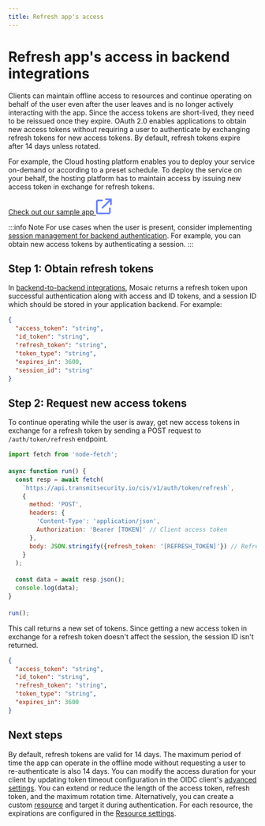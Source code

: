 ```yaml
---
title: Refresh app's access
---
```


# Refresh app's access in backend integrations

Clients can maintain offline access to resources and continue operating on behalf of the user even after the user leaves and is no longer actively interacting with the app. Since the access tokens are short-lived, they need to be reissued once they expire. OAuth 2.0 enables applications to obtain new access tokens without requiring a user to authenticate by exchanging refresh tokens for new access tokens. By default, refresh tokens expire after 14 days unless rotated.

For example, the Cloud hosting platform enables you to deploy your service on-demand or according to a preset schedule. To deploy the service on your behalf, the hosting platform has to maintain access by issuing new access token in exchange for refresh tokens.

<a href="https://github.com/TransmitSecurity/ciam-expressjs-vanilla-samples/tree/main/silent-and-offline-be-auth" target=_blank>Check out our sample app <img src="../../images/external-link-light.svg"></a>

:::info Note
For use cases when the user is present, consider implementing [session management for backend authentication](/guides/user/be_manage_sessions.md). For example, you can obtain new access tokens by authenticating a session.
:::

## Step 1: Obtain refresh tokens

In [backend-to-backend integrations](/guides/user/be_auth_overview/), Mosaic returns a refresh token upon successful authentication along with access and ID tokens, and a session ID which should be stored in your application backend. For example:

```json
{
  "access_token": "string",
  "id_token": "string",
  "refresh_token": "string",
  "token_type": "string",
  "expires_in": 3600,
  "session_id": "string"
}
```

## Step 2: Request new access tokens

To continue operating while the user is away, get new access tokens in exchange for a refresh token by sending a POST request to `/auth/token/refresh` endpoint.

```js
import fetch from 'node-fetch';

async function run() {
  const resp = await fetch(
    `https://api.transmitsecurity.io/cis/v1/auth/token/refresh`,
    {
      method: 'POST',
      headers: {
        'Content-Type': 'application/json',
        Authorization: 'Bearer [TOKEN]' // Client access token
      },
      body: JSON.stringify({refresh_token: '[REFRESH_TOKEN]'}) // Refresh token returned in Step 1
    }
  );

  const data = await resp.json();
  console.log(data);
}

run();
```

This call returns a new set of tokens. Since getting a new access token in exchange for a refresh token doesn't affect the session, the session ID isn't returned.

```json
{
  "access_token": "string",
  "id_token": "string",
  "refresh_token": "string",
  "token_type": "string",
  "expires_in": 3600
}
```

## Next steps

By default, refresh tokens are valid for 14 days. The maximum period of time the app can operate in the offline mode without requesting a user to re-authenticate is also 14 days. You can modify the access duration for your client by updating token timeout configuration in the OIDC client's [advanced settings](/guides/user/manage_clients.md#advanced-settings). You can extend or reduce the length of the access token, refresh token, and the maximum rotation time. Alternatively, you can create a custom [resource](/guides/user/resources_overview.md) and target it during authentication. For each resource, the expirations are configured in the [Resource settings](/guides/user/manage_resources#session-management-settings).